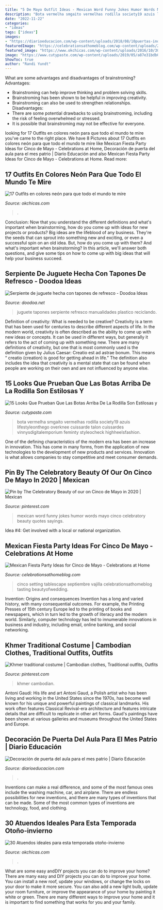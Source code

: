 ```yaml
---
title: "5 De Mayo Outfit Ideas - Mexican Word Funny Jokes Humor Words Mayo Cinco Celebratory Beauty Quotes Sayings"
description: "Bota vermelha smgaito vermelhas rodilla society19 azuis lifestyleonthego overknee cuissarde talon cuissardes vinnysdigitalemporium feminty styleocheck highheelsfashion"
date: "2022-11-22"
categories:
- "ideas"
tags: ["ideas"]
images:
- "https://diarioeducacion.com/wp-content/uploads/2018/08/10puertas-independencia-9.jpg"
featuredImage: "https://celebrationsathomeblog.com/wp-content/uploads/2015/04/cinco-de-mayo-party-table-setting-ideas.jpg"
featured_image: "https://www.okchicas.com/wp-content/uploads/2016/10/30-Atuendos-ideales-para-esta-temporada-otoño-invierno-9.jpg"
image: "https://www.cutypaste.com/wp-content/uploads/2019/05/a87e31bdb0a2551917af699201748aa0.jpg"
ShowToc: true
author: "Randi Yundt"
---
```



What are some advantages and disadvantages of brainstroming?
Advantages: 
- Brainstroming can help improve thinking and problem solving skills. 
- Brainstroming has been shown to be helpful in improving creativity. 
- Brainstroming can also be used to strengthen relationships.
Disadvantages: 
- There are some potential drawbacks to using brainstroming, including the risk of feeling overwhelmed or stressed. 
- It is possible that brainstroming may not be effective for everyone.

	

		
looking for 17 Outfits en colores neón para que todo el mundo te mire you've came to the right place. We have 8 Pictures about 17 Outfits en colores neón para que todo el mundo te mire like Mexican Fiesta Party Ideas for Cinco de Mayo - Celebrations at Home, Decoración de puerta del aula para el mes patrio | Diario Educación and also Mexican Fiesta Party Ideas for Cinco de Mayo - Celebrations at Home. Read more:
		
    
## 17 Outfits En Colores Neón Para Que Todo El Mundo Te Mire

<img loading=lazy src="https://www.okchicas.com/wp-content/uploads/2020/10/Outfits-brillantes-para-que-todos-te-miren-7.jpg" onerror="this.onerror=null;this.src='https://tse4.mm.bing.net/th?id=OIP.Rmae5cf2g3_hZXLiwXfncwHaLH&amp;pid=15.1';" alt="17 Outfits en colores neón para que todo el mundo te mire">

_Source: okchicas.com_

>. 

	

Conclusion: Now that you understand the different definitions and what's important when brainstorming, how do you come up with ideas for new projects or products?
Big ideas are the lifeblood of any business. They're the seeds that can sprout into something new and exciting, or even a successful spin on an old idea. But, how do you come up with them? And what's important when brainstorming? In this article, we'll answer both questions, and give some tips on how to come up with big ideas that will help your business succeed.

    
## Serpiente De Juguete Hecha Con Tapones De Refresco - Doodoa Ideas

<img loading=lazy src="https://doodoa.net/wp-content/uploads/serpiente-de-juguete-reciclando-tapones-plastico-muy-ingenioso-2.jpg" onerror="this.onerror=null;this.src='https://tse4.mm.bing.net/th?id=OIP.8hfkOtNfkqoBufPm4GyAKAHaM9&amp;pid=15.1';" alt="Serpiente de juguete hecha con tapones de refresco - Doodoa Ideas">

_Source: doodoa.net_

>juguete tapones serpiente refresco manualidades plastico reciclando. 

	

Definition of creativity: What is needed to be creative?
Creativity is a term that has been used for centuries to describe different aspects of life. In the modern world, creativity is often described as the ability to come up with new ideas or concepts. It can be used in different ways, but generally it refers to the act of coming up with something new. There are many definitions of creativity, but one that is most commonly used is the definition given by Julius Caesar: Creatio est ad astrae bonum. This means “ creatio (creation) is good for getting ahead in life.” The definition also includes the idea that creativity is a mental state that can be found when people are working on their own and are not influenced by anyone else.

    
## 15 Looks Que Prueban Que Las Botas Arriba De La Rodilla Son Estilosas Y

<img loading=lazy src="https://www.cutypaste.com/wp-content/uploads/2019/05/a87e31bdb0a2551917af699201748aa0.jpg" onerror="this.onerror=null;this.src='https://tse1.mm.bing.net/th?id=OIP.cpdmi_DInoLqN9TSe9WaNgHaK7&amp;pid=15.1';" alt="15 Looks Que Prueban Que Las Botas Arriba De La Rodilla Son Estilosas y">

_Source: cutypaste.com_

>bota vermelha smgaito vermelhas rodilla society19 azuis lifestyleonthego overknee cuissarde talon cuissardes vinnysdigitalemporium feminty styleocheck highheelsfashion. 

	

One of the defining characteristics of the modern era has been an increase in innovation. This has come in many forms, from the application of new technologies to the development of new products and services. Innovation is what allows companies to stay competitive and meet consumer demands.

    
## Pin By The Celebratory Beauty Of Our On Cinco De Mayo In 2020 | Mexican

<img loading=lazy src="https://i.pinimg.com/736x/63/a6/37/63a6377a7919a40d9546dc91c62ce189.jpg" onerror="this.onerror=null;this.src='https://tse2.mm.bing.net/th?id=OIP.j7BUGr9FLPRzTNa8ipUAhgHaNJ&amp;pid=15.1';" alt="Pin by The Celebratory Beauty of our on Cinco de Mayo in 2020 | Mexican">

_Source: pinterest.com_

>mexican word funny jokes humor words mayo cinco celebratory beauty quotes sayings. 

	

Idea #4: Get involved with a local or national organization.
 

    
## Mexican Fiesta Party Ideas For Cinco De Mayo - Celebrations At Home

<img loading=lazy src="https://celebrationsathomeblog.com/wp-content/uploads/2015/04/cinco-de-mayo-party-table-setting-ideas.jpg" onerror="this.onerror=null;this.src='https://tse4.mm.bing.net/th?id=OIP.vOycMEnH9jVsEBANWRQQagHaKx&amp;pid=15.1';" alt="Mexican Fiesta Party Ideas for Cinco de Mayo - Celebrations at Home">

_Source: celebrationsathomeblog.com_

>cinco setting tablescape septiembre vajilla celebrationsathomeblog tasting beautyofwedding. 

	

Invention: Origins and consequences
Invention has a long and varied history, with many consequential outcomes. For example, the Printing Presses of 15th century Europe led to the printing of books and newspapers, which in turn led to the growth of literacy and the modern world. Similarly, computer technology has led to innumerable innovations in business and industry, including email, online banking, and social networking.

    
## Khmer Traditional Costume | Cambodian Clothes, Traditional Outfits, Outfits

<img loading=lazy src="https://i.pinimg.com/736x/1c/9e/74/1c9e74b2cc2e5ea72da9f23860b7908e.jpg" onerror="this.onerror=null;this.src='https://tse3.mm.bing.net/th?id=OIP.rmg2sjFU95N6YccFGmtU3QHaLH&amp;pid=15.1';" alt="Khmer traditional costume | Cambodian clothes, Traditional outfits, Outfits">

_Source: pinterest.com_

>khmer cambodian. 

	

Antoni Gaudí: His life and art
Antoni Gaud, a Polish artist who has been living and working in the United States since the 1970s, has become well known for his unique and powerful paintings of classical landmarks. His work often features Classical Revival-era architecture and features intricate details that are difficult to replicate in other art forms. Gaud's paintings have been shown at various galleries and museums throughout the United States and Europe.

    
## Decoración De Puerta Del Aula Para El Mes Patrio | Diario Educación

<img loading=lazy src="https://diarioeducacion.com/wp-content/uploads/2018/08/10puertas-independencia-9.jpg" onerror="this.onerror=null;this.src='https://tse4.mm.bing.net/th?id=OIP.CCAMR_VuTJ9lBWjpjmCwdwHaJ4&amp;pid=15.1';" alt="Decoración de puerta del aula para el mes patrio | Diario Educación">

_Source: diarioeducacion.com_

>. 

	

Inventions can make a real difference, and some of the most famous ones include the washing machine, car, and airplane. There are endless possibilities for new inventions, and there are many types of inventions that can be made. Some of the most common types of inventions are technology, food, and clothing.

    
## 30 Atuendos Ideales Para Esta Temporada Otoño-invierno

<img loading=lazy src="https://www.okchicas.com/wp-content/uploads/2016/10/30-Atuendos-ideales-para-esta-temporada-otoño-invierno-9.jpg" onerror="this.onerror=null;this.src='https://tse3.mm.bing.net/th?id=OIP.eFsUu2uSCF5FLbVOjaEBqgAAAA&amp;pid=15.1';" alt="30 Atuendos ideales para esta temporada otoño-invierno">

_Source: okchicas.com_

>. 

	

What are some easy andDIY projects you can do to improve your home?
There are many easy and DIY projects you can do to improve your home. You can install a new roof, update your windows, or change the locks on your door to make it more secure. You can also add a new light bulb, update your room furniture, or improve the appearance of your home by painting it white or green. There are many different ways to improve your home and it is important to find something that works for you and your family.

